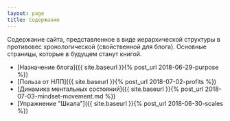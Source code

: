 ```yaml
---
layout: page
title: Содержание
---
```


Содержание сайта, представленное в виде иерархической структуры в
противовес хронологической (свойственной для блога).  Основные
страницы, которые в будущем станут книгой.

* [Назначение блога]({{ site.baseurl }}{% post_url 2018-06-29-purpose %})
* [Польза от НЛП]({{ site.baseurl }}{% post_url 2018-07-02-profits %})
* [Динамика ментальных состояний]({{ site.baseurl }}{% post_url 2018-07-03-mindset-movement.md %})
* [Упражнение "Шкала"]({{ site.baseurl }}{% post_url 2018-06-30-scales %})
